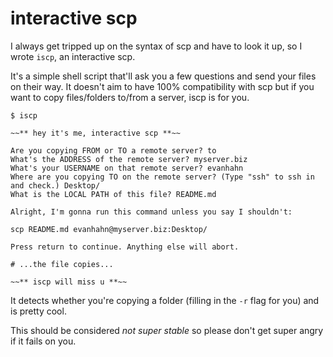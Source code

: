 interactive scp
===============

I always get tripped up on the syntax of scp and have to look it up, so I wrote `iscp`, an interactive scp.

It's a simple shell script that'll ask you a few questions and send your files on their way. It doesn't aim to have 100% compatibility with scp but if you want to copy files/folders to/from a server, iscp is for you.

```shell
$ iscp

~~** hey it's me, interactive scp **~~

Are you copying FROM or TO a remote server? to
What's the ADDRESS of the remote server? myserver.biz
What's your USERNAME on that remote server? evanhahn
Where are you copying TO on the remote server? (Type "ssh" to ssh in and check.) Desktop/
What is the LOCAL PATH of this file? README.md

Alright, I'm gonna run this command unless you say I shouldn't:

scp README.md evanhahn@myserver.biz:Desktop/

Press return to continue. Anything else will abort.

# ...the file copies...

~~** iscp will miss u **~~
```

It detects whether you're copying a folder (filling in the `-r` flag for you) and is pretty cool.

This should be considered *not super stable* so please don't get super angry if it fails on you.
